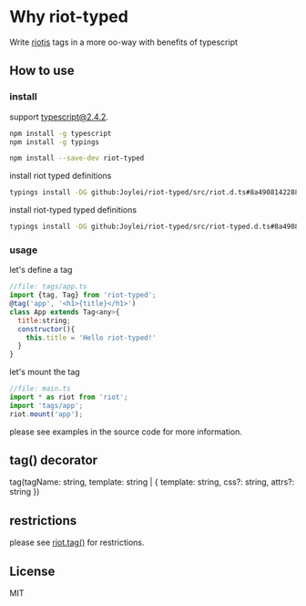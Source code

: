 # Why riot-typed

Write [riotjs](http://riotjs.com)  tags in a more oo-way with benefits of typescript

## How to use

### install

support typescript@2.4.2.

```sh
npm install -g typescript
npm install -g typings
```

```sh
npm install --save-dev riot-typed
```

install riot typed definitions

```sh
typings install -DG github:Joylei/riot-typed/src/riot.d.ts#8a4908142288357c6a24dc04233f9c8094025654
```

install riot-typed typed definitions

```sh
typings install -DG github:Joylei/riot-typed/src/riot-typed.d.ts#8a4908142288357c6a24dc04233f9c8094025654
```

### usage

let's define a tag

```js
//file: tags/app.ts
import {tag, Tag} from 'riot-typed';
@tag('app', '<h1>{title}</h1>')
class App extends Tag<any>{
  title:string;
  constructor(){
    this.title = 'Hello riot-typed!'
  }
}
```

let's mount the tag

```js
//file: main.ts
import * as riot from 'riot';
import 'tags/app';
riot.mount('app');
```

please see examples in the source code for more information.

## tag() decorator

tag(tagName: string, template: string | { template: string, css?: string, attrs?: string })

## restrictions

please see [riot.tag()](http://riotjs.com/api/#manual-construction) for restrictions.

## License

MIT
